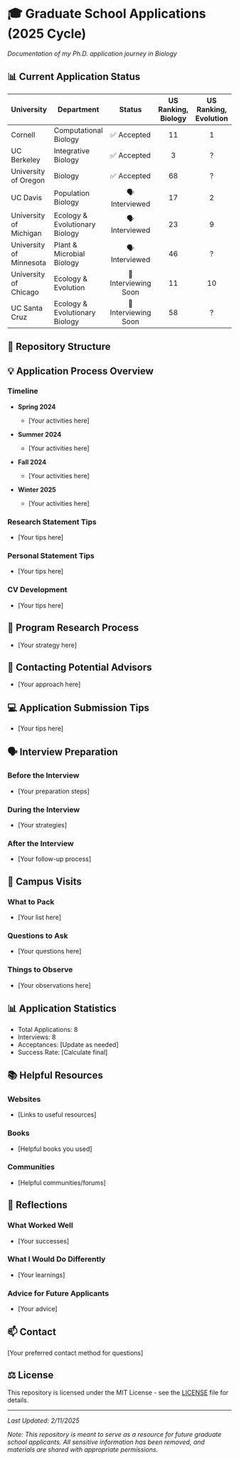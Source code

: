 # 🎓 Graduate School Applications (2025 Cycle)
*Documentation of my Ph.D. application journey in Biology*

## 📊 Current Application Status

| University | Department | Status | US Ranking, Biology | US Ranking, Evolution |
|------------|------------|:------:|:------:|:------:|
| Cornell | Computational Biology | ✅ Accepted | 11 | 1 |
| UC Berkeley | Integrative Biology | ✅ Accepted | 3 | ? |
| University of Oregon | Biology | ✅ Accepted | 68 | ? |
| UC Davis | Population Biology | 🗣️ Interviewed | 17 | 2 |
| University of Michigan | Ecology & Evolutionary Biology | 🗣️ Interviewed | 23 | 9 |
| University of Minnesota | Plant & Microbial Biology | 🗣️ Interviewed | 46 | ? |
| University of Chicago | Ecology & Evolution | 📅 Interviewing Soon | 11 | 10 | 
| UC Santa Cruz | Ecology & Evolutionary Biology | 📅 Interviewing Soon | 58 | ? |

## 📁 Repository Structure

## 💡 Application Process Overview

### Timeline
- **Spring 2024**
    - [Your activities here]

- **Summer 2024**
    - [Your activities here]

- **Fall 2024**
    - [Your activities here]

- **Winter 2025**
    - [Your activities here]

### Research Statement Tips
- [Your tips here]

### Personal Statement Tips
- [Your tips here]

### CV Development
- [Your tips here]

## 🎯 Program Research Process
- [Your strategy here]

## 📧 Contacting Potential Advisors
- [Your approach here]

## 💻 Application Submission Tips
- [Your tips here]

## 🗣️ Interview Preparation
### Before the Interview
- [Your preparation steps]

### During the Interview
- [Your strategies]

### After the Interview
- [Your follow-up process]

## 🏫 Campus Visits
### What to Pack
- [Your list here]

### Questions to Ask
- [Your questions here]

### Things to Observe
- [Your observations here]

## 📊 Application Statistics
- Total Applications: 8
- Interviews: 8
- Acceptances: [Update as needed]
- Success Rate: [Calculate final]

## 📚 Helpful Resources
### Websites
- [Links to useful resources]

### Books
- [Helpful books you used]

### Communities
- [Helpful communities/forums]

## 💭 Reflections
### What Worked Well
- [Your successes]

### What I Would Do Differently
- [Your learnings]

### Advice for Future Applicants
- [Your advice]

## 📫 Contact
[Your preferred contact method for questions]

## ⚖️ License
This repository is licensed under the MIT License - see the [LICENSE](LICENSE) file for details.

---
*Last Updated: 2/11/2025*

*Note: This repository is meant to serve as a resource for future graduate school applicants. All sensitive information has been removed, and materials are shared with appropriate permissions.*
